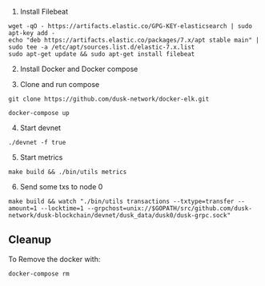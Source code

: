 1. Install Filebeat
```
wget -qO - https://artifacts.elastic.co/GPG-KEY-elasticsearch | sudo apt-key add -
echo "deb https://artifacts.elastic.co/packages/7.x/apt stable main" | sudo tee -a /etc/apt/sources.list.d/elastic-7.x.list
sudo apt-get update && sudo apt-get install filebeat
```

2. Install Docker and Docker compose

3. Clone and run compose
```
git clone https://github.com/dusk-network/docker-elk.git

docker-compose up
```

4. Start devnet
```
./devnet -f true
```

5. Start metrics
```
make build && ./bin/utils metrics
```

6. Send some txs to node 0
```
make build && watch "./bin/utils transactions --txtype=transfer --amount=1 --locktime=1 --grpchost=unix://$GOPATH/src/github.com/dusk-network/dusk-blockchain/devnet/dusk_data/dusk0/dusk-grpc.sock"
```
## Cleanup
To Remove the docker with:
```
docker-compose rm
```